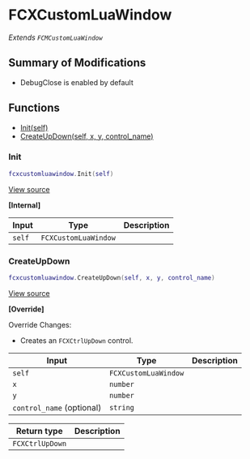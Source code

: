 # FCXCustomLuaWindow

*Extends `FCMCustomLuaWindow`*

## Summary of Modifications
- DebugClose is enabled by default

## Functions

- [Init(self)](#init)
- [CreateUpDown(self, x, y, control_name)](#createupdown)

### Init

```lua
fcxcustomluawindow.Init(self)
```

[View source](https://github.com/finale-lua/lua-scripts/tree/refs/heads/RGP/add-hashes-to-deploy-yml/src/mixin/FCXCustomLuaWindow.lua#L29)

**[Internal]**

| Input | Type | Description |
| ----- | ---- | ----------- |
| `self` | `FCXCustomLuaWindow` |  |

### CreateUpDown

```lua
fcxcustomluawindow.CreateUpDown(self, x, y, control_name)
```

[View source](https://github.com/finale-lua/lua-scripts/tree/refs/heads/RGP/add-hashes-to-deploy-yml/src/mixin/FCXCustomLuaWindow.lua#L47)

**[Override]**

Override Changes:
- Creates an `FCXCtrlUpDown` control.

| Input | Type | Description |
| ----- | ---- | ----------- |
| `self` | `FCXCustomLuaWindow` |  |
| `x` | `number` |  |
| `y` | `number` |  |
| `control_name` (optional) | `string` |  |

| Return type | Description |
| ----------- | ----------- |
| `FCXCtrlUpDown` |  |
